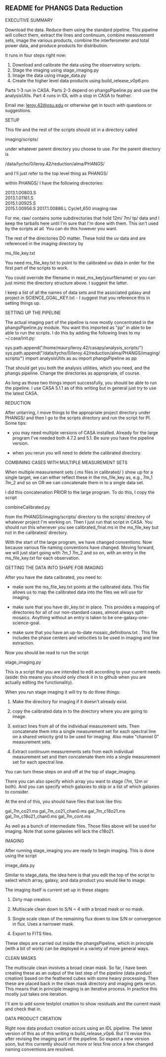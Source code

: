 README for PHANGS Data Reduction
--------------------------------

EXECUTIVE SUMMARY

Download the data. Reduce them using the standard pipeline. This
pipeline will collect them, extract the lines and continuum, combine
measurement sets, image the various products, combine the
interferometer and total power data, and produce products for
distribution.

It runs in four steps right now:

1) Download and calibrate the data using the observatory scripts.
2) Stage the imaging using stage_imaging.py
3) Image the data using image_data.py
4) Create the higher level data products using build_release_v0p6.pro

Parts 1-3 run in CASA. Parts 2-3 depend on phangsPipeline.py and use
the analysisUtils. Part 4 runs in IDL with a stop in CASA to feather.

Email me: leroy.42@osu.edu or otherwise get in touch with questions or
suggestions.

SETUP

This file and the rest of the scripts should sit in a directory called 

imaging/scripts/

under whatever parent directory you choose to use. For the parent directory is

/data/tycho/0/leroy.42/reduction/alma/PHANGS/

and I'll just refer to the top level thing as PHANGS/

within PHANGS/ I have the following directories:

2013.1.00803.S  
2013.1.01161.S  
2015.1.00925.S  
2015.1.00956.S 
2017.1.00886.L
Cycle1_650
imaging
raw

For me, raw/ contains some subdirectories that hold 12m/ 7m/ tp/ data
and I keep the tarballs here until I'm sure that I'm done with
them. This isn't used by the scripts at all. You can do this however
you want.

The rest of the directories DO matter. These hold the uv data and are
referenced in the imaging directory by

ms_file_key.txt

You need ms_file_key.txt to point to the calibrated uv data in order
for the first part of the scripts to work.

You could override the filename in read_ms_key(yourfilename) or you
can just mimic the directory structure above. I suggest the latter.

I keep a list of all the names of data sets and the associated galaxy
and project in SCIENCE_GOAL_KEY.txt - I suggest that you reference
this in setting things up.

SETTING UP THE PIPELINE

The actual imaging part of the pipeline is now mostly concentrated in
the phangsPipeline.py module. You want this imported as "pp" in able
to be able to run the scripts. I do this by adding the following lines
to my ~/.casa/init.py:

sys.path.append("/home/maury/leroy.42/casapy/analysis_scripts/")
sys.path.append("/data/tycho/0/leroy.42/reduction/alma/PHANGS/imaging/scripts/")
import analysisUtils as au
import phangsPipeline as pp

That should get you both the analysis utilities, which you need, and
the phangs pipeline. Change the directories as appropriate, of course.

As long as those two things import successfully, you should be able to
run the pipeline. I use CASA 5.1.1 as of this writing but in general
just try to use the latest CASA.

REDUCTION

After untarring, I move things to the appropriate project directory
under PHANGS/ and then I go to the scripts directory and run the
script for PI. Some tips:

- you may need multiple versions of CASA installed. Already for the
  large program I've needed both 4.7.2 and 5.1. Be sure you have the
  pipeline version.

- when you rerun you will need to delete the calibrated directory.

COMBINING CASES WITH MULTIPLE MEASUREMENT SETS

When multiple measurement sets (.ms files in calibrated/ ) show up for
a single target, we can either reflect these in the ms_file_key as,
e.g., 7m_1 7m_2 and so on OR we can concatenate them in to a single
data set. 

I did this concatenation PRIOR to the large program. To do this, I
copy the script

combineCalibrated.py

from the PHANGS/imaging/scripts/ directory to the scripts/ directory
of whatever project I'm working on. Then I just run that script in
CASA. You should run this whenever you see calibrated_final.ms in the
ms_file_key but not in the calibrated/ directory.

With the start of the large program, we have changed conventions. Now
because various file naming conventions have changed. Moving forward,
we will just start going with 7m_1 7m_2 and so on, with an entry in
the ms_file_key.txt for each observation.

GETTING THE DATA INTO SHAPE FOR IMAGING

After you have the data calibrated, you need to:

- make sure the ms_file_key.txt points at the calibrated data. This
  file allows us to map the calibrated data into the files we will use
  for imaging.

- make sure that you have dir_key.txt in place. This provides a
  mapping of directories for all of our non-standard cases, almost
  always split mosaics. Anything without an entry is taken to be
  one-galaxy-one-science-goal.

- make sure that you have an up-to-date mosaic_definitions.txt . This
  file includes the phase centers and velocities to be used in
  imaging and line extraction.

Now you should be read to run the script

stage_imaging.py

This is a script that you are intended to edit according to your
current needs (aside: this means you should only check it in to github
when you are actually editing the functionality).

When you run stage imaging it will try to do three things:

1) Make the directory for imaging if it doesn't already exist.

2) copy the calibrated data in to the directory where you are going to image.

3) extract lines from all of the individual measurement sets. Then
concatenate them into a single measurement set for each spectral line
on a shared velocity grid to be used for imaging. Also make "channel
0" measurement sets.

4) Extract continuum measurements sets from each individual
measurement set and then concatenate them into a single measurement
set for each spectral line.

You can turn these steps on and off at the top of stage_imaging.

There you can also specify which array you want to stage (7m, 12m or
both). And you can specify which galaxies to skip or a list of which
galaxies to consider.

At the end of this, you should have files that look like this:

gal_7m_co21.ms
gal_7m_co21_chan0.ms
gal_7m_c18o21.ms
gal_7m_c18o21_chan0.ms
gal_7m_cont.ms

As well as a bunch of intermediate files. Those files above will be
used for imaging. Note that some galaxies will lack the c18o21.

IMAGING

After running stage_imaging you are ready to begin imaging. This is
done using the script

image_data.py

Similar to stage_data, the idea here is that you edit the top of the
script to select which array, galaxy, and data product you would like
to image.

The imaging itself is current set up in these stages:

1) Dirty map creation.

2) Multiscale clean down to S/N ~ 4 with a broad mask or no mask.

3) Single scale clean of the remaining flux down to low S/N or
convergence in flux. Uses a narrower mask.

4) Export to FITS files.

These steps are carried out inside the phangsPipeline, which in
principle (with a bit of work) can be deployed in a variety of more
general ways.

CLEAN MASKS

The multiscale clean involves a broad clean mask. So far, I have been
creating these as an output of the last step of the pipeline (data
product creation) based on the feathered cubes with some heavy
processing. Then these are placed back in the clean mask directory and
imaging gets rerun. This means that in principle imaging is an
iterative process. In practice this mostly just takes one iteration.

I'll aim to add some testplot creation to show residuals and the
current mask and check that in.

DATA PRODUCT CREATION

Right now data product creation occurs using an IDL pipeline. The
latest version of this as of this writing is build_release_v0p6. But
I'll revise this after revising the imaging part of the pipeline. So
expect a new version soon, but this currently should run more or less
fine once a few changed naming conventions are resolved.

